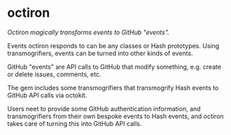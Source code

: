 # octiron

*Octiron magically transforms events to GitHub "events".*

Events octiron responds to can be any classes or Hash prototypes. Using
transmogrifiers, events can be turned into other kinds of events.

GitHub "events" are API calls to GitHub that modify something, e.g. create
or delete issues, comments, etc.

The gem includes some transmogrifiers that transmogrify Hash events to
GitHub API calls via octokit.

Users neet to provide some GitHub authentication information, and
transmogrifiers from their own bespoke events to Hash events, and octiron
takes care of turning this into GitHub API calls.

